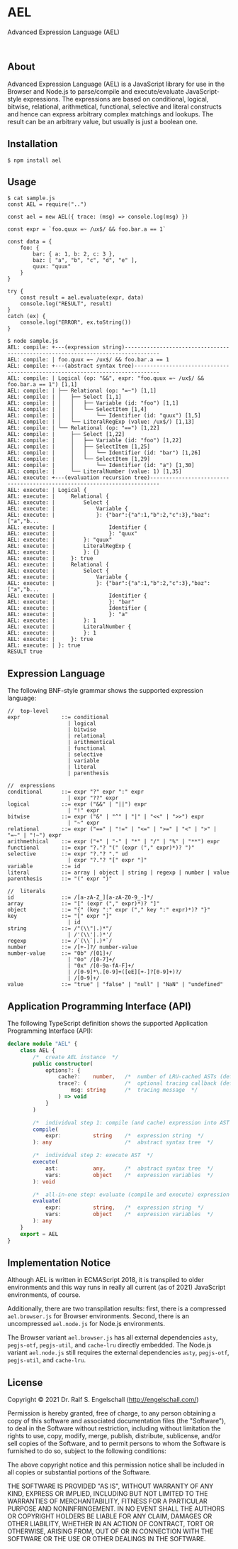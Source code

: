 
AEL
===

Advanced Expression Language (AEL)

<p/>
<img src="https://nodei.co/npm/ael.png?downloads=true&stars=true" alt=""/>

<p/>
<img src="https://david-dm.org/rse/ael.png" alt=""/>

About
-----

Advanced Expression Language (AEL) is a JavaScript library for use
in the Browser and Node.js to parse/compile and execute/evaluate
JavaScript-style expressions. The expressions are based on conditional,
logical, bitwise, relational, arithmetical, functional, selective and
literal constructs and hence can express arbitrary complex matchings and
lookups. The result can be an arbitrary value, but usually is just a
boolean one.

Installation
------------

```shell
$ npm install ael
```

Usage
-----

```
$ cat sample.js
const AEL = require("..")

const ael = new AEL({ trace: (msg) => console.log(msg) })

const expr = `foo.quux =~ /ux$/ && foo.bar.a == 1`

const data = {
    foo: {
        bar: { a: 1, b: 2, c: 3 },
        baz: [ "a", "b", "c", "d", "e" ],
        quux: "quux"
    }
}

try {
    const result = ael.evaluate(expr, data)
    console.log("RESULT", result)
}
catch (ex) {
    console.log("ERROR", ex.toString())
}

$ node sample.js
AEL: compile: +---(expression string)---------------------------------------------------------------------------------
AEL: compile: | foo.quux =~ /ux$/ && foo.bar.a == 1
AEL: compile: +---(abstract syntax tree)------------------------------------------------------------------------------
AEL: compile: | Logical (op: "&&", expr: "foo.quux =~ /ux$/ && foo.bar.a == 1") [1,1]
AEL: compile: | ├── Relational (op: "=~") [1,1]
AEL: compile: | │   ├── Select [1,1]
AEL: compile: | │   │   ├── Variable (id: "foo") [1,1]
AEL: compile: | │   │   └── SelectItem [1,4]
AEL: compile: | │   │       └── Identifier (id: "quux") [1,5]
AEL: compile: | │   └── LiteralRegExp (value: /ux$/) [1,13]
AEL: compile: | └── Relational (op: "==") [1,22]
AEL: compile: |     ├── Select [1,22]
AEL: compile: |     │   ├── Variable (id: "foo") [1,22]
AEL: compile: |     │   ├── SelectItem [1,25]
AEL: compile: |     │   │   └── Identifier (id: "bar") [1,26]
AEL: compile: |     │   └── SelectItem [1,29]
AEL: compile: |     │       └── Identifier (id: "a") [1,30]
AEL: compile: |     └── LiteralNumber (value: 1) [1,35]
AEL: execute: +---(evaluation recursion tree)-------------------------------------------------------------------------
AEL: execute: | Logical {
AEL: execute: |     Relational {
AEL: execute: |         Select {
AEL: execute: |             Variable {
AEL: execute: |             }: {"bar":{"a":1,"b":2,"c":3},"baz":["a","b...
AEL: execute: |                 Identifier {
AEL: execute: |                 }: "quux"
AEL: execute: |         }: "quux"
AEL: execute: |         LiteralRegExp {
AEL: execute: |         }: {}
AEL: execute: |     }: true
AEL: execute: |     Relational {
AEL: execute: |         Select {
AEL: execute: |             Variable {
AEL: execute: |             }: {"bar":{"a":1,"b":2,"c":3},"baz":["a","b...
AEL: execute: |                 Identifier {
AEL: execute: |                 }: "bar"
AEL: execute: |                 Identifier {
AEL: execute: |                 }: "a"
AEL: execute: |         }: 1
AEL: execute: |         LiteralNumber {
AEL: execute: |         }: 1
AEL: execute: |     }: true
AEL: execute: | }: true
RESULT true
```

Expression Language
-------------------

The following BNF-style grammar shows the supported expression language:

```
//  top-level
expr             ::= conditional
                   | logical
                   | bitwise
                   | relational
                   | arithmentical
                   | functional
                   | selective
                   | variable
                   | literal
                   | parenthesis

//  expressions
conditional      ::= expr "?" expr ":" expr
                   | expr "??" expr
logical          ::= expr ("&&" | "||") expr
                   | "!" expr
bitwise          ::= expr ("&" | "^" | "|" | "<<" | ">>") expr
                   | "~" expr
relational       ::= expr ("==" | "!=" | "<=" | ">=" | "<" | ">" | "=~" | "!~") expr
arithmethical    ::= expr ("+" | "-" | "*" | "/" | "%" | "**") expr
functional       ::= expr "?."? "(" (expr ("," expr)*)? ")"
selective        ::= expr "?."? "." ud
                   | expr "?."? "[" expr "]"
variable         ::= id
literal          ::= array | object | string | regexp | number | value
parenthesis      ::= "(" expr ")"

//  literals
id               ::= /[a-zA-Z_][a-zA-Z0-9_-]*/
array            ::= "[" (expr ("," expr)*)? "]"
object           ::= "{" (key ":" expr ("," key ":" expr)*)? "}"
key              ::= "[" expr "]"
                   | id
string           ::= /"(\\"|.)*"/
                   | /'(\\'|.)*'/
regexp           ::= /`(\\`|.)*`/
number           ::= /[+-]?/ number-value
number-value     ::= "0b" /[01]+/
                   | "0o" /[0-7]+/
                   | "0x" /[0-9a-fA-F]+/
                   | /[0-9]*\.[0-9]+([eE][+-]?[0-9]+)?/
                   | /[0-9]+/
value            ::= "true" | "false" | "null" | "NaN" | "undefined"
```

Application Programming Interface (API)
---------------------------------------

The following TypeScript definition shows the supported Application Programming Interface (API):

```ts
declare module "AEL" {
    class AEL {
        /*  create AEL instance  */
        public constructor(
            options?: {
                cache?:    number,   /*  number of LRU-cached ASTs (default: 0)  */
                trace?: (            /*  optional tracing callback (default: null)  */
                    msg: string      /*  tracing message  */
                ) => void
            }
        )

        /*  individual step 1: compile (and cache) expression into AST  */
        compile(
            expr:          string    /*  expression string  */
        ): any                       /*  abstract syntax tree  */

        /*  individual step 2: execute AST  */
        execute(
            ast:           any,      /*  abstract syntax tree  */
            vars:          object    /*  expression variables  */
        ): void

        /*  all-in-one step: evaluate (compile and execute) expression  */
        evaluate(
            expr:          string,   /*  expression string  */
            vars:          object    /*  expression variables  */
        ): any
    }
    export = AEL
}
```

Implementation Notice
---------------------

Although AEL is written in ECMAScript 2018, it is transpiled to older
environments and this way runs in really all current (as of 2021)
JavaScript environments, of course.

Additionally, there are two transpilation results: first, there is a
compressed `ael.browser.js` for Browser environments. Second, there is
an uncompressed `ael.node.js` for Node.js environments.

The Browser variant `ael.browser.js` has all external dependencies `asty`,
`pegjs-otf`, `pegjs-util`, and `cache-lru` directly embedded. The
Node.js variant `ael.node.js` still requires the external dependencies
`asty`, `pegjs-otf`, `pegjs-util`, and `cache-lru`.

License
-------

Copyright &copy; 2021 Dr. Ralf S. Engelschall (http://engelschall.com/)

Permission is hereby granted, free of charge, to any person obtaining
a copy of this software and associated documentation files (the
"Software"), to deal in the Software without restriction, including
without limitation the rights to use, copy, modify, merge, publish,
distribute, sublicense, and/or sell copies of the Software, and to
permit persons to whom the Software is furnished to do so, subject to
the following conditions:

The above copyright notice and this permission notice shall be included
in all copies or substantial portions of the Software.

THE SOFTWARE IS PROVIDED "AS IS", WITHOUT WARRANTY OF ANY KIND,
EXPRESS OR IMPLIED, INCLUDING BUT NOT LIMITED TO THE WARRANTIES OF
MERCHANTABILITY, FITNESS FOR A PARTICULAR PURPOSE AND NONINFRINGEMENT.
IN NO EVENT SHALL THE AUTHORS OR COPYRIGHT HOLDERS BE LIABLE FOR ANY
CLAIM, DAMAGES OR OTHER LIABILITY, WHETHER IN AN ACTION OF CONTRACT,
TORT OR OTHERWISE, ARISING FROM, OUT OF OR IN CONNECTION WITH THE
SOFTWARE OR THE USE OR OTHER DEALINGS IN THE SOFTWARE.

